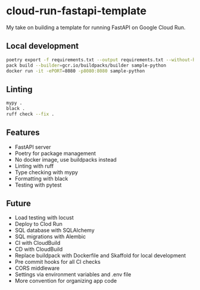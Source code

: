 # cloud-run-fastapi-template

My take on building a template for running FastAPI on Google Cloud Run.

## Local development

```bash
poetry export -f requirements.txt --output requirements.txt --without-hashes
pack build --builder=gcr.io/buildpacks/builder sample-python
docker run -it -ePORT=8080 -p8080:8080 sample-python
```

## Linting

```bash
mypy .
black .
ruff check --fix .
```

## Features

- FastAPI server
- Poetry for package management
- No docker image, use buildpacks instead
- Linting with ruff
- Type checking with mypy
- Formatting with black
- Testing with pytest

## Future

- Load testing with locust
- Deploy to Clod Run
- SQL database with SQLAlchemy
- SQL migrations with Alembic
- CI with CloudBuild
- CD with CloudBuild
- Replace buildpack with Dockerfile and Skaffold for local development
- Pre commit hooks for all CI checks
- CORS middleware
- Settings via environment variables and .env file
- More convention for organizing app code
